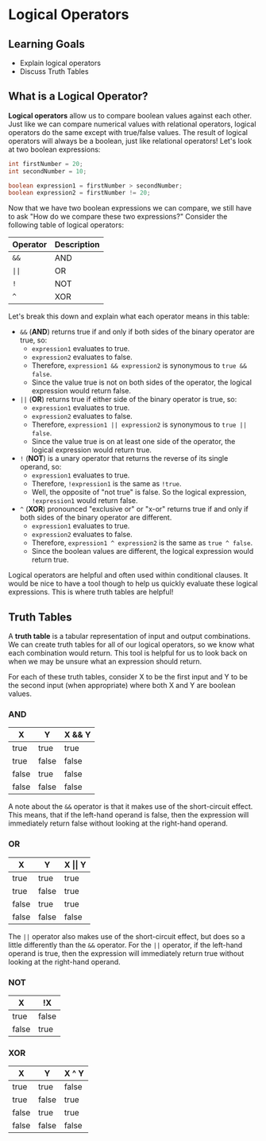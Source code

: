# Logical Operators

## Learning Goals

- Explain logical operators
- Discuss Truth Tables

## What is a Logical Operator?

**Logical operators** allow us to compare boolean values against each other.
Just like we can compare numerical values with relational operators, logical
operators do the same except with true/false values. The result of logical
operators will always be a boolean, just like relational operators! Let's
look at two boolean expressions:

```java
int firstNumber = 20;
int secondNumber = 10;

boolean expression1 = firstNumber > secondNumber;
boolean expression2 = firstNumber != 20;
```

Now that we have two boolean expressions we can compare, we still have to ask
"How do we compare these two expressions?" Consider the following table of
logical operators:

| Operator                  | Description |
|---------------------------|-------------|
| `&&`                      | AND         |
| <code>&vert;&vert;</code> | OR          |
| `!`                       | NOT         |
| `^`                       | XOR         |

Let's break this down and explain what each operator means in this table:

- `&&` (**AND**) returns true if and only if both sides of the binary operator
  are true, so:
  - `expression1` evaluates to true.
  - `expression2` evaluates to false.
  - Therefore, `expression1 && expression2` is synonymous to `true && false`.
  - Since the value true is not on both sides of the operator, the logical
      expression would return false.
- `||` (**OR**) returns true if either side of the binary operator is true, so:
  - `expression1` evaluates to true.
  - `expression2` evaluates to false.
  - Therefore, `expression1 || expression2` is synonymous to `true || false`.
  - Since the value true is on at least one side of the operator, the logical
      expression would return true.
- `!` (**NOT**) is a unary operator that returns the reverse of its single
  operand, so:
  - `expression1` evaluates to true.
  - Therefore, `!expression1` is the same as `!true`.
  - Well, the opposite of "not true" is false. So the logical expression,
      `!expression1` would return false.
- `^` (**XOR**) pronounced "exclusive or" or "x-or" returns true if and only if
  both sides of the binary operator are different.
  - `expression1` evaluates to true.
  - `expression2` evaluates to false.
  - Therefore, `expression1 ^ expression2` is the same as `true ^ false`.
  - Since the boolean values are different, the logical expression would return
      true.

Logical operators are helpful and often used within conditional clauses.
It would be nice to have a tool though to help us quickly evaluate these
logical expressions. This is where truth tables are helpful!

## Truth Tables

A **truth table** is a tabular representation of input and output combinations.
We can create truth tables for all of our logical operators, so we know what
each combination would return. This tool is helpful for us to look back on
when we may be unsure what an expression should return.

For each of these truth tables, consider X to be the first input and Y to be
the second input (when appropriate) where both X and Y are boolean values.

### AND

| X     | Y     | X && Y |
|-------|-------|--------|
| true  | true  | true   |
| true  | false | false  |
| false | true  | false  |
| false | false | false  |

A note about the `&&` operator is that it makes use of the short-circuit effect.
This means, that if the left-hand operand is false, then the expression will
immediately return false without looking at the right-hand operand.

### OR

| X     | Y     | X &vert;&vert; Y |
|-------|-------|------------------|
| true  | true  | true             |
| true  | false | true             |
| false | true  | true             |
| false | false | false            |

The `||` operator also makes use of the short-circuit effect, but does so a
little differently than the `&&` operator. For the `||` operator, if the
left-hand operand is true, then the expression will immediately return true
without looking at the right-hand operand.

### NOT

| X     | !X    |
|-------|-------|
| true  | false |
| false | true  |

### XOR

| X     | Y     | X ^ Y |
|-------|-------|-------|
| true  | true  | false |
| true  | false | true  |
| false | true  | true  |
| false | false | false |
